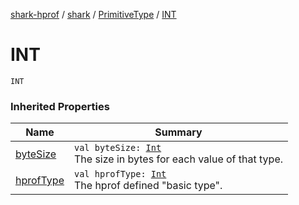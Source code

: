 [shark-hprof](../../index.md) / [shark](../index.md) / [PrimitiveType](index.md) / [INT](./-i-n-t.md)

# INT

`INT`

### Inherited Properties

| Name | Summary |
|---|---|
| [byteSize](byte-size.md) | `val byteSize: `[`Int`](https://kotlinlang.org/api/latest/jvm/stdlib/kotlin/-int/index.html)<br>The size in bytes for each value of that type. |
| [hprofType](hprof-type.md) | `val hprofType: `[`Int`](https://kotlinlang.org/api/latest/jvm/stdlib/kotlin/-int/index.html)<br>The hprof defined "basic type". |
